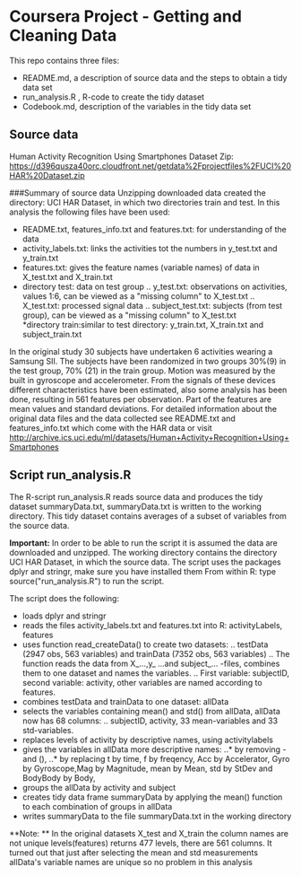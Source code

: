 # Coursera Project - Getting and Cleaning Data 

This repo contains three files:
* README.md, a description of source data and the steps to obtain a tidy data set
* run_analysis.R , R-code to create the tidy dataset
* Codebook.md, description of the variables in the tidy data set 

## Source data
Human Activity Recognition Using Smartphones Dataset
Zip: https://d396qusza40orc.cloudfront.net/getdata%2Fprojectfiles%2FUCI%20HAR%20Dataset.zip

###Summary of source data 
Unzipping downloaded data created the directory: UCI HAR Dataset, in which two directories train and test. 
In this analysis the following files have been used:
* README.txt, features_info.txt and features.txt: for understanding of the data
* activity_labels.txt: links the activities tot the numbers in y_test.txt and y_train.txt
* features.txt: gives the feature names (variable names) of data in X_test.txt and X_train.txt
* directory test: data on test group
  .. y_test.txt: observations on activities, values 1:6, can be viewed as a "missing column" to X_test.txt
  .. X_test.txt: processed signal data 
  .. subject_test.txt: subjects (from test group), can be viewed as a "missing column" to X_test.txt  
*directory train:similar to test directory: y_train.txt, X_train.txt and subject_train.txt

In the original study 30 subjects have undertaken 6 activities wearing a Samsung SII. The subjects have been randomized in two groups 30%(9) in the test group, 70% (21) in the train group. Motion was measured by the built in gyroscope and accelerometer. From the signals of these devices different characteristics have been estimated, also some analysis has been done, resulting in 561 features per observation. Part of the features are mean values and standard deviations. 
For detailed information about the original data files and the data collected see README.txt and features_info.txt which come with the HAR data or visit http://archive.ics.uci.edu/ml/datasets/Human+Activity+Recognition+Using+Smartphones 

## Script run_analysis.R 
The R-script run_analysis.R reads source data and produces the tidy dataset summaryData.txt, summaryData.txt is written to the working directory. This tidy dataset contains averages of a subset of variables from the source data. 

**Important:** In order to be able to run the script it is assumed the data are downloaded and unzipped. The working directory contains the directory UCI HAR Dataset, in which the source data.
The script uses the packages dplyr and stringr, make sure you have installed them
From within R: type source("run_analysis.R") to run the script. 

The script does the following:
* loads dplyr and stringr
* reads the files activity_labels.txt and features.txt into R: activityLabels, features
* uses function read_createData() to create two datasets: 
  .. testData (2947 obs, 563 variables) and trainData (7352 obs, 563 variables)
  .. The function reads the data from X_...,y_ ...and subject_... -files, combines them to one dataset and names the variables.
  .. First variable: subjectID, second variable: activity, other variables are named according to features.
* combines testData and trainData to one dataset: allData
* selects the variables containing mean() and std() from allData, allData now has 68 columns: 
  .. subjectID, activity, 33 mean-variables  and 33 std-variables.
* replaces levels of activity by descriptive names, using activitylabels
* gives the variables in allData more descriptive names:
  ..* by removing - and (),
  ..* by replacing t by time, f by freqency, Acc by Accelerator, Gyro by Gyroscope,Mag by Magnitude, mean by Mean, std by StDev and BodyBody by Body,
* groups the allData by activity and subject
* creates tidy data frame summaryData by applying the mean() function to each combination of groups in allData
* writes summaryData to the file summaryData.txt in the working directory

**Note: ** In the original datasets X_test and X_train the column names are not unique levels(features) returns 477 levels, there are 561 columns. It turned out that just after selecting the mean and std measurements allData's  variable names are unique so no problem in this analysis




